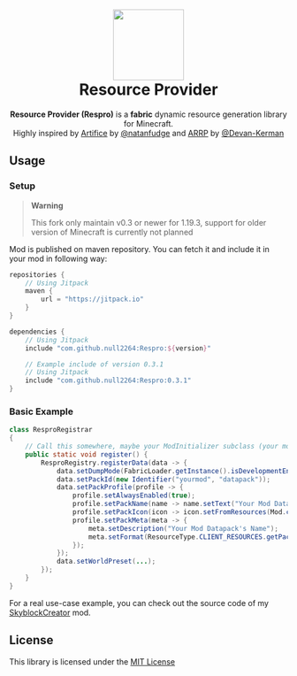 
<h1 align="center">
<img src="./res/icon/icon.png" width="128" height="128"/>
<br/>
Resource Provider
</h1>

<p align="center">
<strong>Resource Provider (Respro)</strong> is a <strong>fabric</strong> dynamic resource generation library for
Minecraft.
<br/>
Highly inspired by 
<a href="https://github.com/natanfudge/artifice">Artifice</a>
by <a href="https://github.com/natanfudge">@natanfudge</a> and
<a href="https://github.com/Devan-Kerman/ARRP">ARRP</a>
by <a href="https://github.com/Devan-Kerman">@Devan-Kerman</a>
</p>

## Usage

### Setup

> **Warning**
>
> This fork only maintain v0.3 or newer for 1.19.3, support for older version of Minecraft is currently not planned

Mod is published on maven repository. You can fetch it and
include it in your mod in following way:

```groovy
repositories {
    // Using Jitpack
    maven {
        url = "https://jitpack.io"
    }
}

dependencies {
    // Using Jitpack
    include "com.github.null2264:Respro:${version}"

    // Example include of version 0.3.1
    // Using Jitpack
    include "com.github.null2264:Respro:0.3.1"
}
```

### Basic Example

```java
class ResproRegistrar
{
    // Call this somewhere, maybe your ModInitializer subclass (your mod's main entrypoint)
    public static void register() {
        ResproRegistry.registerData(data -> {
            data.setDumpMode(FabricLoader.getInstance().isDevelopmentEnvironment());
            data.setPackId(new Identifier("yourmod", "datapack"));
            data.setPackProfile(profile -> {
                profile.setAlwaysEnabled(true);
                profile.setPackName(name -> name.setText("Your Mod Datapack's Name"));
                profile.setPackIcon(icon -> icon.setFromResources(Mod.class, "assets/yourmod/icon.png"));
                profile.setPackMeta(meta -> {
                    meta.setDescription("Your Mod Datapack's Name");
                    meta.setFormat(ResourceType.CLIENT_RESOURCES.getPackVersion(SharedConstants.getGameVersion()));
                });
            });
            data.setWorldPreset(...);
        });
    }
}
```

For a real use-case example, you can check out the source code of my [SkyblockCreator](https://github.com/null2264/SkyblockCreator/tree/1.19.3) mod.

## License

This library is licensed under the [MIT License](./LICENSE)
